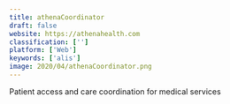 ```yaml
---
title: athenaCoordinator
draft: false 
website: https://athenahealth.com
classification: ['']
platform: ['Web']
keywords: ['alis']
image: 2020/04/athenaCoordinator.png
---
```

Patient access and care coordination for medical services